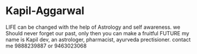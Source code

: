 # Kapil-Aggarwal
LIFE can be changed with the help of Astrology and self awareness. we Should never forget our past, only then you can make a fruitful FUTURE 
my name is Kapil dev, an astrologer, pharmacist, ayurveda prectisioner.
contact me 9888239887 or 9463023068

